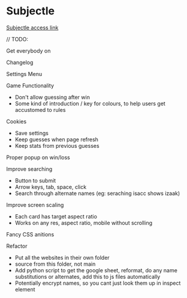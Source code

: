 # Subjectle
[Subjectle access link](www.subjectle.online)

// TODO:

Get everybody on

Changelog

Settings Menu

Game Functionality
- Don't allow guessing after win
- Some kind of introduction / key for colours, to help users get accustomed to rules

Cookies
 - Save settings
 - Keep guesses when page refresh
 - Keep stats from previous guesses

Proper popup on win/loss

Improve searching
  - Button to submit
  - Arrow keys, tab, space, click
  - Search through alternate names (eg: seraching isacc shows izaak)

Improve screen scaling
  - Each card has target aspect ratio
  - Works on any res, aspect ratio, mobile without scrolling

Fancy CSS anitions

Refactor
  - Put all the websites in their own folder
  - source from this folder, not main
  - Add python script to get the google sheet, reformat, do any name substitutions or alternates, add this to js files automatically
  - Potentially encrypt names, so you cant just look them up in inspect element
